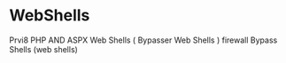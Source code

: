 # WebShells
Prvi8 PHP AND ASPX Web Shells ( Bypasser Web Shells )
firewall Bypass Shells (web shells)
